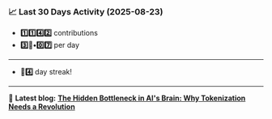 <!--START_STATS-->
### 📈 Last 30 Days Activity (2025-08-23)  
- **1️⃣1️⃣4️⃣2️⃣** contributions  
- **3️⃣🎱•0️⃣7️⃣** per day
---
- **🎱4️⃣** day streak!
---
📝 **Latest blog:** [**The Hidden Bottleneck in AI's Brain: Why Tokenization Needs a Revolution**](https://andriak.com/blog/tokenization-revolution)
<!--END_STATS-->
